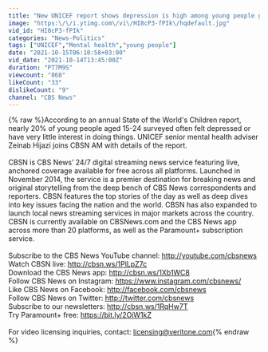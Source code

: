 ```yaml
---
title: "New UNICEF report shows depression is high among young people globally"
image: "https:\/\/i.ytimg.com\/vi\/HI8cP3-fPIk\/hqdefault.jpg"
vid_id: "HI8cP3-fPIk"
categories: "News-Politics"
tags: ["UNICEF","Mental health","young people"]
date: "2021-10-15T06:10:58+03:00"
vid_date: "2021-10-14T13:45:00Z"
duration: "PT7M9S"
viewcount: "868"
likeCount: "33"
dislikeCount: "9"
channel: "CBS News"
---
```

{% raw %}According to an annual State of the World's Children report, nearly 20% of young people aged 15-24 surveyed often felt depressed or have very little interest in doing things. UNICEF senior mental health adviser Zeinab Hijazi joins CBSN AM with details of the report.<br /><br />CBSN is CBS News’ 24/7 digital streaming news service featuring live, anchored coverage available for free across all platforms. Launched in November 2014, the service is a premier destination for breaking news and original storytelling from the deep bench of CBS News correspondents and reporters. CBSN features the top stories of the day as well as deep dives into key issues facing the nation and the world. CBSN has also expanded to launch local news streaming services in major markets across the country. CBSN is currently available on CBSNews.com and the CBS News app across more than 20 platforms, as well as the Paramount+ subscription service.<br /><br />Subscribe to the CBS News YouTube channel: <a rel="nofollow" target="blank" href="http://youtube.com/cbsnews​">http://youtube.com/cbsnews​</a><br />Watch CBSN live: <a rel="nofollow" target="blank" href="http://cbsn.ws/1PlLpZ7c​">http://cbsn.ws/1PlLpZ7c​</a><br />Download the CBS News app: <a rel="nofollow" target="blank" href="http://cbsn.ws/1Xb1WC8​">http://cbsn.ws/1Xb1WC8​</a><br />Follow CBS News on Instagram: <a rel="nofollow" target="blank" href="https://www.instagram.com/cbsnews/​">https://www.instagram.com/cbsnews/​</a><br />Like CBS News on Facebook: <a rel="nofollow" target="blank" href="http://facebook.com/cbsnews​">http://facebook.com/cbsnews​</a><br />Follow CBS News on Twitter: <a rel="nofollow" target="blank" href="http://twitter.com/cbsnews​">http://twitter.com/cbsnews​</a><br />Subscribe to our newsletters: <a rel="nofollow" target="blank" href="http://cbsn.ws/1RqHw7T​">http://cbsn.ws/1RqHw7T​</a><br />Try Paramount+ free: <a rel="nofollow" target="blank" href="https://bit.ly/2OiW1kZ">https://bit.ly/2OiW1kZ</a><br /><br />For video licensing inquiries, contact: licensing@veritone.com{% endraw %}
